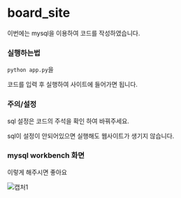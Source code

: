 # board_site

이번에는 mysql을 이용하여 코드를 작성하였습니다.

### 실행하는법

`python app.py`을

코드를 입력 후 실행하여 사이트에 들어가면 됩니다.

### 주의/설정

sql 설정은 코드의 주석을 확인 하여 바꿔주세요.

sql이 설정이 안되어있으면 실행해도 웹사이트가 생기지 않습니다.

### mysql workbench 화면 

이렇게 해주시면 좋아요

![캡처1](https://github.com/user-attachments/assets/cfd94cc8-90b7-4e68-bb56-235eac650b4e)


